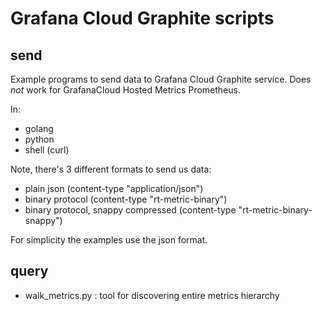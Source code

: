 # Grafana Cloud Graphite scripts

## send

Example programs to send data to Grafana Cloud Graphite service.
Does *not* work for GrafanaCloud Hosted Metrics Prometheus.

In:
* golang
* python
* shell (curl)

Note, there's 3 different formats to send us data:

* plain json (content-type "application/json")
* binary protocol (content-type "rt-metric-binary")
* binary protocol, snappy compressed (content-type "rt-metric-binary-snappy")

For simplicity the examples use the json format.

## query

* walk_metrics.py : tool for discovering entire metrics hierarchy
